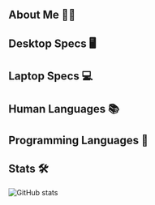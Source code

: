 ## About Me 🤦‍♂️

## Desktop Specs 🖥

## Laptop Specs 💻

## Human Languages 📚

## Programming Languages 📀

## Stats 🛠
![GitHub stats](https://github-readme-stats.vercel.app/api?username=wowitswhitford&count_private=true&show_icons=true&theme=radical&hide_border=true&include_all_commits=true)

